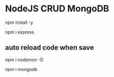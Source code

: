 # NodeJS CRUD MongoDB

npm install -y

npm i express

## auto reload code when save
npm i nodemon -D 

npm i mongodb
